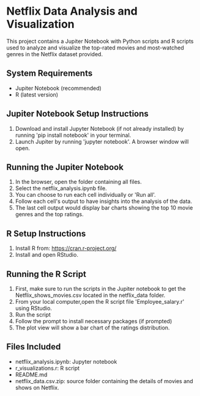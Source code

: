 
# Netflix Data Analysis and Visualization

This project contains a Jupiter Notebook with Python scripts and R scripts used to analyze and visualize the top-rated movies and most-watched genres in the Netflix dataset provided.

## System Requirements
- Jupiter Notebook (recommended)
- R (latest version)

## Jupiter Notebook Setup Instructions
1. Download and install Jupyter Notebook (if not already installed) by running 'pip install notebook' in your terminal.
2. Launch Jupiter by running 'jupyter notebook'. A browser window will open.

## Running the Jupiter Notebook
1. In the browser, open the folder containing all files.
2. Select the netflix_analysis.ipynb file.
3. You can choose to run each cell individually or 'Run all'.
4. Follow each cell's output to have insights into the analysis of the data.
5. The last cell output would display bar charts showing the top 10 movie genres and the top ratings.

## R Setup Instructions
1. Install R from: https://cran.r-project.org/
2. Install and open RStudio.

## Running the R Script
1. First, make sure to run the scripts in the Jupiter notebook to get the Netflix_shows_movies.csv located in the netflix_data folder. 
2. From your local computer,open the R script file 'Employee_salary.r'  using RStudio.
3. Run the script
4. Follow the prompt to install necessary packages (if prompted)
5. The plot view will show a bar chart of the ratings distribution.

## Files Included
- netflix_analysis.ipynb: Jupyter notebook
- r_visualizations.r: R script
- README.md
- netflix_data.csv.zip: source folder containing the details of movies and shows on Netflix.

